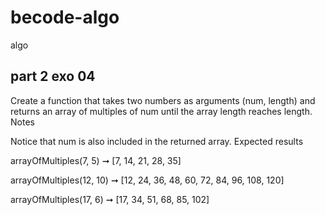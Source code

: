 # becode-algo
 algo

## part 2 exo 04

Create a function that takes two numbers as arguments (num, length) and returns an array of multiples of num until the array length reaches length.
Notes

Notice that num is also included in the returned array.
Expected results

arrayOfMultiples(7, 5) ➞ [7, 14, 21, 28, 35]

arrayOfMultiples(12, 10) ➞ [12, 24, 36, 48, 60, 72, 84, 96, 108, 120]

arrayOfMultiples(17, 6) ➞ [17, 34, 51, 68, 85, 102]







